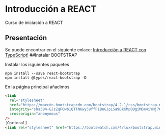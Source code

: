 # Introducción a REACT
Curso de iniciación a REACT
## Presentación
Se puede encontrar en el siguiente enlace: [Introducción a REACT con TypeScript!](https://prezi.com/7oa2frl1vls0/?token=2cd8063434a922f09fdd1482108d2c43eadebe3023bf510be4a47753af6b4520&utm_campaign=share&utm_medium=copy&rc=ex0share)
##Instalar BOOTSTRAP

Instalar los isguientes paquetes

```shell
npm install --save react-bootstrap
npm install @types/react-bootstrap -D
```

En la página principal añadimos

```html
<link
  rel="stylesheet"
  href="https://maxcdn.bootstrapcdn.com/bootstrap/4.2.1/css/bootstrap.min.css"
  integrity="sha384-GJzZqFGwb1QTTN6wy59ffF1BuGJpLSa9DkKMp0DgiMDm4iYMj70gZWKYbI706tWS"
  crossorigin="anonymous"
/>
[Opcional]
<link rel="stylesheet" href="https://bootswatch.com/4/lux/bootstrap.min.css" crossorigin="anonymous"/>
```

